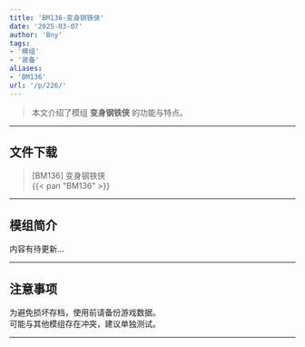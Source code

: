 ```yaml
---
title: 'BM136-变身钢铁侠'
date: '2025-03-07'
author: 'Bny'
tags:
- '模组'
- '装备'
aliases:
- 'BM136'
url: '/p/226/'
---
```


> 本文介绍了模组 **变身钢铁侠** 的功能与特点。

---

## 文件下载

> [BM136] 变身钢铁侠  
{{< pan "BM136" >}}  

---

## 模组简介

>  
内容有待更新...  

---

## 注意事项

>  
为避免损坏存档，使用前请备份游戏数据。  
可能与其他模组存在冲突，建议单独测试。  

---

